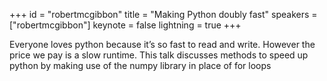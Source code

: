 ﻿+++
id = "robertmcgibbon"
title = "Making Python doubly fast"
speakers = ["robertmcgibbon"]
keynote = false
lightning = true
+++

Everyone loves python because it’s so fast to read and write. However the price we pay is a slow runtime. This talk discusses methods to speed up python by making use of the numpy library in place of for loops